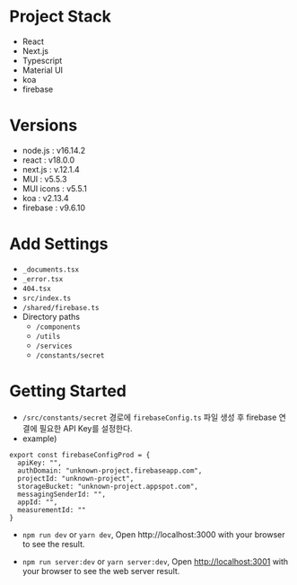 # Project Stack

- React
- Next.js
- Typescript
- Material UI
- koa
- firebase

# Versions

- node.js : v16.14.2
- react : v18.0.0
- next.js : v.12.1.4
- MUI : v5.5.3
- MUI icons : v5.5.1
- koa : v2.13.4
- firebase : v9.6.10

# Add Settings

- `_documents.tsx`
- `_error.tsx`
- `404.tsx`
- `src/index.ts`
- `/shared/firebase.ts`
- Directory paths
  - `/components`
  - `/utils`
  - `/services`
  - `/constants/secret`

# Getting Started

- `/src/constants/secret` 경로에 `firebaseConfig.ts` 파일 생성 후 firebase 연결에 필요한 API Key를 설정한다.
- example)
```
export const firebaseConfigProd = {
  apiKey: "",
  authDomain: "unknown-project.firebaseapp.com",
  projectId: "unknown-project",
  storageBucket: "unknown-project.appspot.com",
  messagingSenderId: "",
  appId: "",
  measurementId: ""
}
```


- `npm run dev` or `yarn dev`, Open http://localhost:3000 with your browser to see the result.

- `npm run server:dev` or `yarn server:dev`, Open [http://localhost:3001](http://localhost:3001) with your browser to see the web server result.